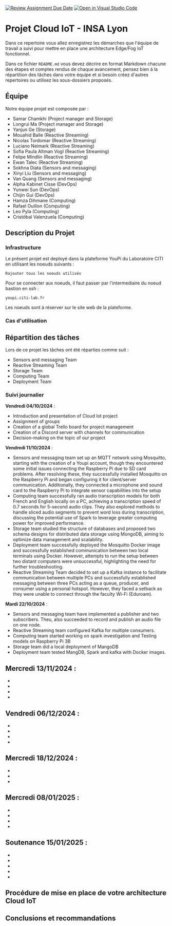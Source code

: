 [![Review Assignment Due Date](https://classroom.github.com/assets/deadline-readme-button-22041afd0340ce965d47ae6ef1cefeee28c7c493a6346c4f15d667ab976d596c.svg)](https://classroom.github.com/a/dhH-impT)
[![Open in Visual Studio Code](https://classroom.github.com/assets/open-in-vscode-2e0aaae1b6195c2367325f4f02e2d04e9abb55f0b24a779b69b11b9e10269abc.svg)](https://classroom.github.com/online_ide?assignment_repo_id=16489304&assignment_repo_type=AssignmentRepo)
# Projet Cloud IoT - INSA Lyon

Dans ce repertoire vous allez enregistrez les démarches que l'équipe de travail a suivi
pour mettre en place une architecture Edge/Fog IoT fonctionnel.

Dans ce fichier `README.md` vous devez décrire en format Markdown chacune des étapes et comptes rendus de chaque avancement, pensez bien à la répartition des tâches dans votre équipe et si besoin créez d'autres repertoires ou utilisez les sous-dossiers proposés.


## Équipe

Notre équipe projet est composée par :

- Samar Chamkhi (Project manager and Storage)
- Longrui Ma (Project manager and Storage)
- Yanjun Ge (Storage)
- Mouahid Balle (Reactive Streaming)
- Nicolas Tordomar (Reactive Streaming)
- Luciano Neimark (Reactive Streaming)
- Sofia Paula Altman Vogl (Reactive Streaming)
- Felipe Mindlin (Reactive Streaming)
- Ewan Talec (Reactive Streaming)
- Sokhna Diata (Sensors and messaging)
- Xinyi Liu (Sensors and messaging)
- Van Quang (Sensors and messaging)
- Alpha Kabinet Cisse (DevOps)
- Yunwei Sun (DevOps)
- Chijin Gui (DevOps)
- Hamza Dihmane (Computing)
- Rafael Ouillon (Computing)
- Leo Pyla (Computing)
- Cristóbal Valenzuela (Computing)




## Description du Projet

### Infrastructure

Le présent projet est deployé dans la plateforme YouPi du Laboratoire CITI en utilisant les noeuds suivants :

```
Rajouter tous les noeuds utilisés
```
Pour se connecter aux noeuds, il faut passer par l'intermediaire du noeud bastion en ssh :

```
youpi.citi-lab.fr
```

Les noeuds sont à réserver sur le site web de la plateforme.


### Cas d'utilisation


## Répartition des tâches
Lors de ce projet les tâches ont été réparties comme suit :

- Sensors and messaging Team
- Reactive Streaming Team
- Storage Team
- Computing Team
- Deployment Team 

### Suivi journalier

**Vendredi 04/10/2024** :
- Introduction and presentation of Cloud Iot project
- Assignment of groups  
- Creation of a global Trello board for project management
- Creation of a Discord server with channels for communication
- Decision-making on the topic of our project

**Vendredi 11/10/2024** :
- Sensors and messaging team set up an MQTT network using Mosquitto, starting with the creation of a Youpi account, though they encountered some initial issues connecting the Raspberry Pi due to SD card problems. After resolving these, they successfully installed Mosquitto on the Raspberry Pi and began configuring it for client/server communication. Additionally, they connected a microphone and sound card to the Raspberry Pi to integrate sensor capabilities into the setup
- Computing team successfully ran audio transcription models for both French and English locally on a PC, achieving a transcription speed of 0.7 seconds for 5-second audio clips. They also explored methods to handle sliced audio segments to prevent word loss during transcription, discussing the potential use of Spark to leverage greater computing power for improved performance.
- Storage team studied the structure of databases and proposed two schema designs for distributed data storage using MongoDB, aiming to optimize data management and scalability.
- Deployment team successfully deployed the Mosquitto Docker image and successfully established communication between two local terminals using Docker. However, attempts to run the setup between two distant computers were unsuccessful, highlighting the need for further troubleshooting.
- Reactive Streaming Team decided to set up a Kafka instance to facilitate communication between multiple PCs and successfully established messaging between three PCs acting as a queue, producer, and consumer using a personal hotspot. However, they faced a setback as they were unable to connect through the faculty Wi-Fi (Eduroam). 

**Mardi 22/10/2024** :
- Sensors and messaging team have implemented a publisher and two subscribers. Theu, also succeeded to record and publish an audio file on one node. 
- Reactive Streaming team configured Kafka for multiple consumers.
- Computing team started working on spark investigation and Testing models on Raspberry Pi 3B
- Storage team did a local deployment of MangoDB
- Deployment team tested MangDB, Spark and kafka with Docker images.
  
**Mercredi 13/11/2024** :
- 
- 
- 
- 
- 

**Vendredi 06/12/2024** :
- 
- 
- 
- 

- 
**Mercredi 18/12/2024** :
- 
- 
- 
- 

**Mercredi 08/01/2025** :
- 
- 
- 
- 

- 
**Soutenance 15/01/2025** :
- 
- 
- 
- 
- 
- 

## Procédure de mise en place de votre architecture Cloud IoT


## Conclusions et recommandations
